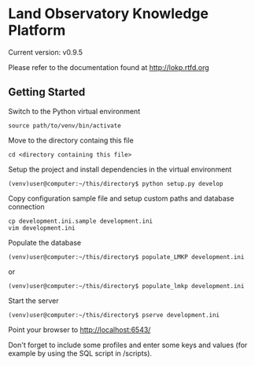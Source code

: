 Land Observatory Knowledge Platform
===========

Current version: v0.9.5

Please refer to the documentation found at http://lokp.rtfd.org

Getting Started
---------------

Switch to the Python virtual environment

    source path/to/venv/bin/activate

Move to the directory containg this file

    cd <directory containing this file>

Setup the project and install dependencies in the virtual environment

    (venv)user@computer:~/this/directory$ python setup.py develop

Copy configuration sample file and setup custom paths and database connection

    cp development.ini.sample development.ini
    vim development.ini

Populate the database

    (venv)user@computer:~/this/directory$ populate_LMKP development.ini

or

    (venv)user@computer:~/this/directory$ populate_lmkp development.ini

Start the server

    (venv)user@computer:~/this/directory$ pserve development.ini

Point your browser to [http://localhost:6543/](http://localhost:6543/)

Don't forget to include some profiles and enter some keys and values (for
example by using the SQL script in /scripts).
